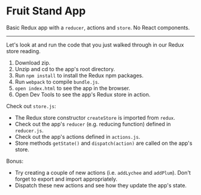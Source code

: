 # Fruit Stand App

Basic Redux app with a `reducer`, actions and `store`. No React components.

---
Let's look at and run the code that you just walked through in our Redux store
reading.

1. Download zip.
2. Unzip and cd to the app's root directory.
3. Run `npm install` to install the Redux npm packages.
4. Run `webpack` to compile `bundle.js`.
4. `open index.html` to see the app in the browser.
5. Open Dev Tools to see the app's Redux store in action.

Check out `store.js`:
+ The Redux store constructor `createStore` is imported from `redux`.
+ Check out the app's `reducer` (e.g. reducing function) defined in `reducer.js`.
+ Check out the app's actions defined in `actions.js`.
+ Store methods `getState()` and `dispatch(action)` are called on the app's store.

Bonus:
+ Try creating a couple of new actions (i.e. `addLychee` and `addPlum`). Don't forget to export and import appropriately.
+ Dispatch these new actions and see how they update the app's state.
